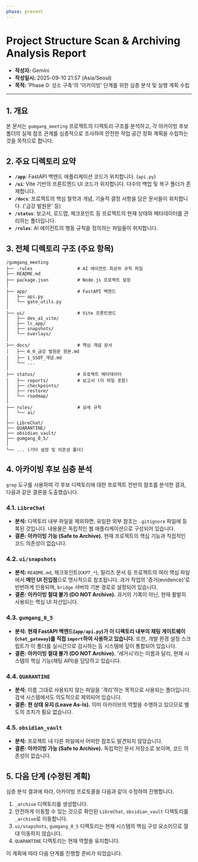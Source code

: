 ```yaml
---
phase: present
---
```


# Project Structure Scan & Archiving Analysis Report

- **작성자:** Gemini
- **작성일시:** 2025-09-10 21:57 (Asia/Seoul)
- **목적:** 'Phase 0: 성소 구축'의 '아카이빙' 단계를 위한 심층 분석 및 실행 계획 수립

---

## 1. 개요

본 문서는 `gumgang_meeting` 프로젝트의 디렉토리 구조를 분석하고, 각 아카이빙 후보 폴더의 실제 참조 관계를 심층적으로 조사하여 안전한 작업 공간 정화 계획을 수립하는 것을 목적으로 합니다.

## 2. 주요 디렉토리 요약

- **`/app`**: FastAPI 백엔드 애플리케이션 코드가 위치합니다. (`api.py`)
- **`/ui`**: Vite 기반의 프론트엔드 UI 코드가 위치합니다. 다수의 백업 및 복구 폴더가 존재합니다.
- **`/docs`**: 프로젝트의 핵심 철학과 개념, 기술적 결정 사항을 담은 문서들이 위치합니다. ('금강 발원문' 등)
- **`/status`**: 보고서, 로드맵, 체크포인트 등 프로젝트의 현재 상태와 메타데이터를 관리하는 폴더입니다.
- **`/rules`**: AI 에이전트의 행동 규칙을 정의하는 파일들이 위치합니다.

## 3. 전체 디렉토리 구조 (주요 항목)

```
/gumgang_meeting
├── .rules                 # AI 에이전트 최상위 규칙 파일
├── README.md
├── package.json           # Node.js 프로젝트 설정
│
├── app/                   # FastAPI 백엔드
│   ├── api.py
│   └── gate_utils.py
│
├── ui/                    # Vite 프론트엔드
│   ├── dev_a1_vite/
│   ├── lc_app/
│   ├── snapshots/
│   └── overlays/
│
├── docs/                  # 핵심 개념 문서
│   ├── 0_0_금강 발원문 원본.md
│   ├── 1_SSOT_개념.md
│   └── ...
│
├── status/                # 프로젝트 메타데이터
│   ├── reports/           # 보고서 (이 파일 포함)
│   ├── checkpoints/
│   ├── restore/
│   └── roadmap/
│
├── rules/                 # 상세 규칙
│   └── ai/
│
├── LibreChat/
├── QUARANTINE/
├── obsidian_vault/
├── gumgang_0_5/
│
└── ... (기타 설정 및 의존성 폴더)
```

## 4. 아카이빙 후보 심층 분석

`grep` 도구를 사용하여 각 후보 디렉토리에 대한 프로젝트 전반의 참조를 분석한 결과, 다음과 같은 결론을 도출했습니다.

### 4.1. `LibreChat`
- **분석:** 디렉토리 내부 파일을 제외하면, 유일한 외부 참조는 `.gitignore` 파일에 등록된 것입니다. 내용물은 독립적인 웹 애플리케이션으로 구성되어 있습니다.
- **결론:** **아카이빙 가능 (Safe to Archive).** 현재 프로젝트의 핵심 기능과 직접적인 코드 의존성이 없습니다.

### 4.2. `ui/snapshots`
- **분석:** `README.md`, 체크포인트(`CKPT_*`), 릴리즈 문서 등 프로젝트의 여러 핵심 파일에서 **메인 UI 진입점**으로 명시적으로 참조됩니다. 과거 작업의 '증거(evidence)'로 빈번하게 인용되며, `bridge` 서버의 기본 경로로 설정되어 있습니다.
- **결론:** **아카이빙 절대 불가 (DO NOT Archive).** 과거의 기록이 아닌, 현재 활발히 사용되는 핵심 UI 자산입니다.

### 4.3. `gumgang_0_5`
- **분석:** **현재 FastAPI 백엔드(`app/api.py`)가 이 디렉토리 내부의 채팅 게이트웨이(`chat_gateway`)를 직접 `import`하여 사용하고 있습니다.** 또한, 개발 환경 설정 스크립트가 이 폴더를 실시간으로 감시하는 등 시스템에 깊이 통합되어 있습니다.
- **결론:** **아카이빙 절대 불가 (DO NOT Archive).** '레거시'라는 이름과 달리, 현재 시스템의 핵심 기능(채팅 API)을 담당하고 있습니다.

### 4.4. `QUARANTINE`
- **분석:** 이름 그대로 사용되지 않는 파일을 '격리'하는 목적으로 사용되는 폴더입니다. 검색 시스템에서도 의도적으로 제외되어 있습니다.
- **결론:** **현 상태 유지 (Leave As-Is).** 이미 아카이브의 역할을 수행하고 있으므로 별도의 조치가 필요 없습니다.

### 4.5. `obsidian_vault`
- **분석:** 프로젝트 내 다른 파일에서 어떠한 참조도 발견되지 않았습니다.
- **결론:** **아카이빙 가능 (Safe to Archive).** 독립적인 문서 저장소로 보이며, 코드 의존성이 없습니다.

## 5. 다음 단계 (수정된 계획)

심층 분석 결과에 따라, 아카이빙 프로토콜을 다음과 같이 수정하여 진행합니다.

1.  `_archive` 디렉토리를 생성합니다.
2.  안전하게 이동할 수 있는 것으로 확인된 `LibreChat`, `obsidian_vault` 디렉토리를 `_archive`로 이동합니다.
3.  `ui/snapshots`, `gumgang_0_5` 디렉토리는 현재 시스템의 핵심 구성 요소이므로 절대 이동하지 않습니다.
4.  `QUARANTINE` 디렉토리는 현재 역할을 유지합니다.

이 계획에 따라 다음 단계를 진행할 준비가 되었습니다.